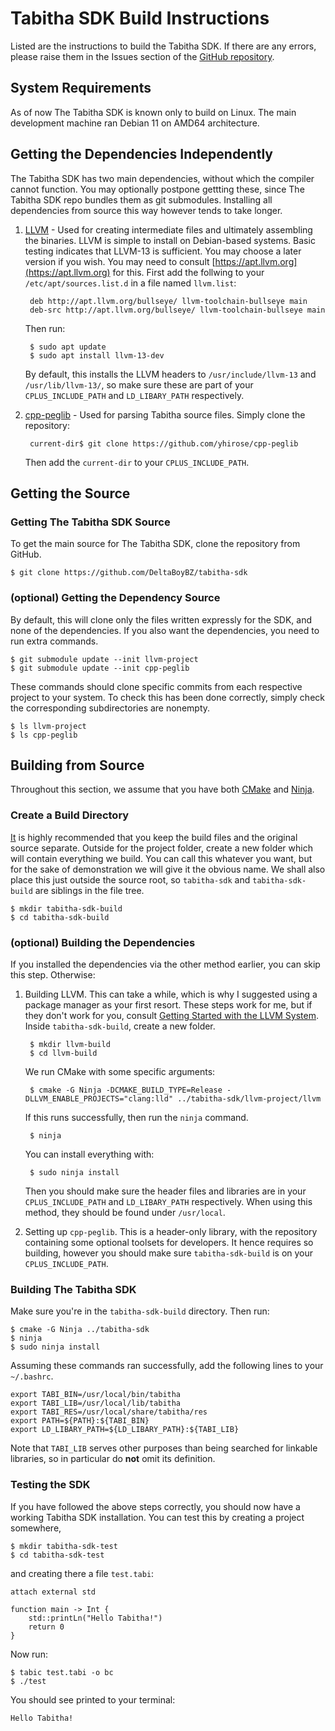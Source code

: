 # Tabitha SDK Build Instructions 
Listed are the instructions to build the Tabitha SDK. 
If there are any errors, please raise them in the Issues section of the [GitHub repository](https://github.com/DeltaBoyBZ/tabitha-sdk).

## System Requirements
As of now The Tabitha SDK is known only to build on Linux. 
The main development machine ran Debian 11 on AMD64 architecture. 

## Getting the Dependencies Independently
The Tabitha SDK has two main dependencies, without which the compiler cannot function. 
You may optionally postpone gettting these, since The Tabitha SDK repo bundles them as git submodules. 
Installing all dependencies from source this way however tends to take longer. 

1. [LLVM](https://llvm.org) - Used for creating intermediate files and ultimately assembling the binaries. 
    LLVM is simple to install on Debian-based systems. 
    Basic testing indicates that LLVM-13 is sufficient. 
    You may choose a later version if you wish. 
    You may need to consult [https://apt.llvm.org](https://apt.llvm.org) for this.
    First add the follwing to your `/etc/apt/sources.list.d` in a file named `llvm.list`:

        deb http://apt.llvm.org/bullseye/ llvm-toolchain-bullseye main
        deb-src http://apt.llvm.org/bullseye/ llvm-toolchain-bullseye main 
   
    Then run:

        $ sudo apt update
        $ sudo apt install llvm-13-dev
    
    By default, this installs the LLVM headers to `/usr/include/llvm-13` and `/usr/lib/llvm-13/`,
    so make sure these are part of your `CPLUS_INCLUDE_PATH` and `LD_LIBARY_PATH` respectively. 
 
2. [cpp-peglib](https://github.com/yhirose/cpp-peglib) - Used for parsing Tabitha source files. 
    Simply clone the repository: 

        current-dir$ git clone https://github.com/yhirose/cpp-peglib

    Then add the `current-dir` to your `CPLUS_INCLUDE_PATH`. 

## Getting the Source
### Getting The Tabitha SDK Source 
To get the main source for The Tabitha SDK, clone the repository from GitHub. 

    $ git clone https://github.com/DeltaBoyBZ/tabitha-sdk

### (optional) Getting the Dependency Source
By default, this will clone only the files written expressly for the SDK, and none of the dependencies.
If you also want the dependencies, you need to run extra commands. 

    $ git submodule update --init llvm-project
    $ git submodule update --init cpp-peglib
    
These commands should clone specific commits from each respective project to your system. 
To check this has been done correctly, simply check the corresponding subdirectories are nonempty. 

    $ ls llvm-project
    $ ls cpp-peglib
     
## Building from Source
Throughout this section, we assume that you have both [CMake](https://cmake.org) and [Ninja](https://ninja-build.org).

### Create a Build Directory
[It](It) is highly recommended that you keep the build files and the original source separate.
Outside for the project folder, create a new folder which will contain everything we build. 
You can call this whatever you want, but for the sake of demonstration we will give it the obvious name. 
We shall also place this just outside the source root, so `tabitha-sdk` and `tabitha-sdk-build` are siblings in the file tree.

    $ mkdir tabitha-sdk-build
    $ cd tabitha-sdk-build
    
### (optional) Building the Dependencies
If you installed the dependencies via the other method earlier, you can skip this step. 
Otherwise:

1. Building LLVM. 
    This can take a while, which is why I suggested using a package manager as your first resort. 
    These steps work for me, but if they don't work for you, consult [Getting Started with the LLVM System](https://llvm.org/docs/GettingStarted.html).
    Inside `tabitha-sdk-build`, create a new folder. 
    
        $ mkdir llvm-build
        $ cd llvm-build

    We run CMake with some specific arguments: 
    
        $ cmake -G Ninja -DCMAKE_BUILD_TYPE=Release -DLLVM_ENABLE_PROJECTS="clang:lld" ../tabitha-sdk/llvm-project/llvm 

    If this runs successfully, then run the `ninja` command. 

        $ ninja

    You can install everything with:
    
        $ sudo ninja install 
        
    Then you should make sure the header files and libraries are in your `CPLUS_INCLUDE_PATH` and `LD_LIBARY_PATH` respectively. 
    When using this method, they should be found under `/usr/local`. 

2. Setting up `cpp-peglib`. 
    This is a header-only library, with the repository containing some optional toolsets for developers. 
    It hence requires so building, however you should  make sure `tabitha-sdk-build` is on your `CPLUS_INCLUDE_PATH`. 


### Building The Tabitha SDK
Make sure you're in the `tabitha-sdk-build` directory. 
Then run: 

    $ cmake -G Ninja ../tabitha-sdk
    $ ninja
    $ sudo ninja install 
    
Assuming these commands ran successfully, add the following lines to your `~/.bashrc`. 

    export TABI_BIN=/usr/local/bin/tabitha
    export TABI_LIB=/usr/local/lib/tabitha
    export TABI_RES=/usr/local/share/tabitha/res
    export PATH=${PATH}:${TABI_BIN} 
    export LD_LIBARY_PATH=${LD_LIBARY_PATH}:${TABI_LIB}
    
Note that `TABI_LIB` serves other purposes than being searched for linkable libraries, 
so in particular do **not** omit its definition. 

### Testing the SDK
If you have followed the above steps correctly, you should now have a working Tabitha SDK installation. 
You can test this by creating a project somewhere, 

    $ mkdir tabitha-sdk-test
    $ cd tabitha-sdk-test

and creating there a file `test.tabi`: 

    attach external std
    
    function main -> Int {
        std::printLn("Hello Tabitha!")
        return 0 
    }   

Now run:

    $ tabic test.tabi -o bc 
    $ ./test 

You should see printed to your terminal: 

    Hello Tabitha!



